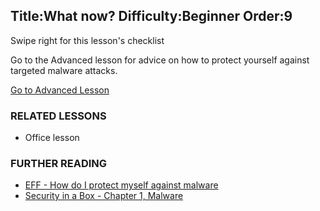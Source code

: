 Title:What now?
Difficulty:Beginner
Order:9
---
<p>Swipe right for this lesson's checklist</p><p>Go to the Advanced lesson for advice on how to protect yourself against targeted malware attacks.</p><a href="umbrella://lesson/malware/1" class="button yellow">Go to Advanced Lesson</a><h3>RELATED LESSONS</h3><p><ul><li>Office lesson</li></ul></p><h3>FURTHER READING</h3><p><ul><li><a href="https://ssd.eff.org/en/module/how-do-i-protect-myself-against-malware">EFF - How do I protect myself against malware</a></li><li><a href="https://securityinabox.org/chapter-1">Security in a Box - Chapter 1, Malware</a></li></ul></p>